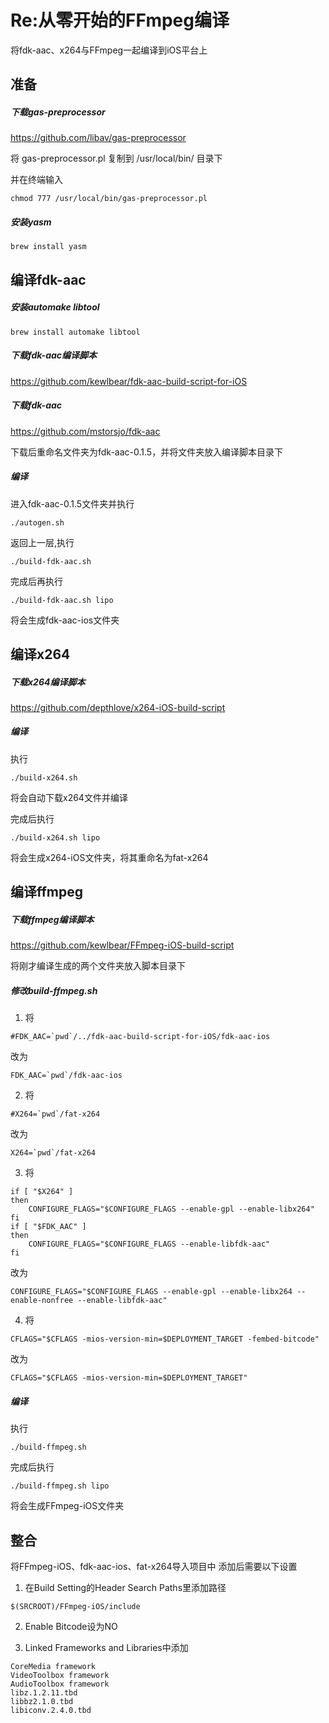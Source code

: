 # Re:从零开始的FFmpeg编译

将fdk-aac、x264与FFmpeg一起编译到iOS平台上

## 准备
##### 下载gas-preprocessor

https://github.com/libav/gas-preprocessor

将 gas-preprocessor.pl 复制到 /usr/local/bin/ 目录下

并在终端输入
```
chmod 777 /usr/local/bin/gas-preprocessor.pl
```

##### 安装yasm

```
brew install yasm
```

## 编译fdk-aac

##### 安装automake libtool

```
brew install automake libtool
```

##### 下载fdk-aac编译脚本
https://github.com/kewlbear/fdk-aac-build-script-for-iOS

##### 下载fdk-aac
https://github.com/mstorsjo/fdk-aac

下载后重命名文件夹为fdk-aac-0.1.5，并将文件夹放入编译脚本目录下

##### 编译

进入fdk-aac-0.1.5文件夹并执行

```
./autogen.sh
```

返回上一层,执行
```
./build-fdk-aac.sh 
```
完成后再执行

```
./build-fdk-aac.sh lipo
```

将会生成fdk-aac-ios文件夹

## 编译x264

##### 下载x264编译脚本
https://github.com/depthlove/x264-iOS-build-script

##### 编译

执行
```
./build-x264.sh
```

将会自动下载x264文件并编译

完成后执行
```
./build-x264.sh lipo
```

将会生成x264-iOS文件夹，将其重命名为fat-x264

## 编译ffmpeg

##### 下载ffmpeg编译脚本

https://github.com/kewlbear/FFmpeg-iOS-build-script

将刚才编译生成的两个文件夹放入脚本目录下

##### 修改build-ffmpeg.sh

1. 将
```
#FDK_AAC=`pwd`/../fdk-aac-build-script-for-iOS/fdk-aac-ios
```
改为
```
FDK_AAC=`pwd`/fdk-aac-ios
```

2. 将
```
#X264=`pwd`/fat-x264
```
改为
```
X264=`pwd`/fat-x264
```

3. 将
```
if [ "$X264" ]
then
	CONFIGURE_FLAGS="$CONFIGURE_FLAGS --enable-gpl --enable-libx264"
fi
if [ "$FDK_AAC" ]
then
	CONFIGURE_FLAGS="$CONFIGURE_FLAGS --enable-libfdk-aac"
fi
```
改为
```
CONFIGURE_FLAGS="$CONFIGURE_FLAGS --enable-gpl --enable-libx264 --enable-nonfree --enable-libfdk-aac"
```

4. 将
```
CFLAGS="$CFLAGS -mios-version-min=$DEPLOYMENT_TARGET -fembed-bitcode"
```
改为
```
CFLAGS="$CFLAGS -mios-version-min=$DEPLOYMENT_TARGET"
```

##### 编译

执行
```
./build-ffmpeg.sh
```

完成后执行
```
./build-ffmpeg.sh lipo
```

将会生成FFmpeg-iOS文件夹

## 整合

将FFmpeg-iOS、fdk-aac-ios、fat-x264导入项目中
添加后需要以下设置
1. 在Build Setting的Header Search Paths里添加路径
```
$(SRCROOT)/FFmpeg-iOS/include
```

2. Enable Bitcode设为NO

3. Linked Frameworks and Libraries中添加
```
CoreMedia framework
VideoToolbox framework
AudioToolbox framework
libz.1.2.11.tbd
libbz2.1.0.tbd
libiconv.2.4.0.tbd
```
